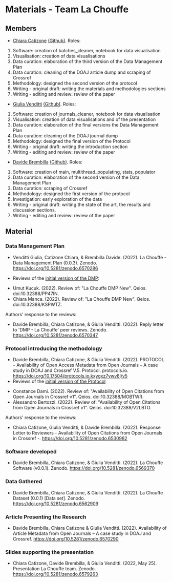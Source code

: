 # Materials - Team La Chouffe
## Members
- [Chiara Catizone](https://orcid.org/0000-0003-2445-2426) [(Github)](https://github.com/ChiaraCati). Roles:
1. Software: creation of batches_cleaner, notebook for data visualisation
2. Visualisation: creation of data visualisations 
3. Data curation: elaboration of the third version of the Data Management Plan
4. Data curation: cleaning of the DOAJ article dump and scraping of Crossref
5. Methodology: designed the second version of the protocol
6. Writing - original draft: writing the materials and methodologies sections
7. Writing - editing and review: review of the paper
- [Giulia Venditti](https://orcid.org/0000-0001-7696-7574) [(Github)](https://github.com/GiuliaVenditti). Roles:
1. Software: creation of journals_cleaner, notebook for data visualisation
2. Visualisation: creation of data visualisations and of the presentation
3. Data curation: elaboration of the final versions the Data Management Plan
4. Data curation: cleaning of the DOAJ journal dump
5. Methodology: designed the final version of the Protocol
6. Writing - original draft: writing the introduction section
7. Writing - editing and review: review of the paper
- [Davide Brembilla](https://orcid.org/0000-0002-9481-5053) [(Github)](https://github.com/dbrembilla). Roles:
1. Software: creation of main, multithread_populating, stats, populator
2. Data curation: elaboration of the second version of the Data Management Plan
3. Data curation: scraping of Crossref
4. Methodology: designed the first version of the protocol
5. Investigation: early exploration of the data
6. Writing - original draft: writing the state of the art, the results and discussion sections.
7. Writing - editing and review: review of the paper
## Material
### Data Management Plan
- Venditti Giulia, Catizone Chiara, & Brembilla Davide. (2022). La Chouffe - Data Management Plan (0.0.3). Zenodo. https://doi.org/10.5281/zenodo.6570286

- Reviews of the [initial version of the DMP](https://doi.org/10.5281/zenodo.6480483):

* Umut Kucuk. (2022). Review of: "La Chouffe DMP New". Qeios. doi:10.32388/PP47IN.
* Chiara Manca. (2022). Review of: "La Chouffe DMP New". Qeios. doi:10.32388/KSPWTZ.

Authors' response to the reviews:
* Davide Brembilla, Chiara Catizone, & Giulia Venditti. (2022). Reply letter to 'DMP - La Chouffe' peer reviews. Zenodo. https://doi.org/10.5281/zenodo.6570347

### Protocol introducing the methodology
- Davide Brembilla, Chiara Catizone, & Giulia Venditti. (2022). PROTOCOL – Availability of Open Access Metadata from Open Journals – A case study in DOAJ and Crossref V.5. Protocol. protocols.io. https://doi.org/10.17504/protocols.io.kxygxz7ywv8j/v5
- Reviews of the [initial version of the Protocol](https://doi.org/10.17504/protocols.io.kxygxz7ywv8j/v1)

* Constance Dami. (2022). Review of: "Availability of Open Citations from Open Journals in Crossref v1". Qeios. doi:10.32388/MOBTWR.
* Alessandro Bertozzi. (2022). Review of: "Availability of Open Citations from Open Journals in Crossref v1". Qeios. doi:10.32388/V2LBTO.

Authors' response to the reviews:
* Chiara Catizone, Giulia Venditti, & Davide Brembilla. (2022). Response Letter to Reviewers - Availability of Open Citations from Open Journals in Crossref -. https://doi.org/10.5281/zenodo.6530982


### Software developed
- Davide Brembilla, Chiara Catizone, & Giulia Venditti. (2022). La Chouffe Software (v0.0.1). Zenodo. https://doi.org/10.5281/zenodo.6569370


### Data Gathered
- Davide Brembilla, Chiara Catizone, & Giulia Venditti.  (2022). La Chouffe Dataset (0.0.1) [Data set]. Zenodo. https://doi.org/10.5281/zenodo.6562909

### Article Presenting the Research
- Davide Brembilla, Chiara Catizone & Giulia Venditti. (2022). Availability of Article Metadata from Open Journals – A case study in DOAJ and Crossref. https://doi.org/10.5281/zenodo.6570290


### Slides supporting the presentation
- Chiara Catizone, Davide Brembilla, & Giulia Venditti. (2022, May 25). Presentation La Chouffe team. Zenodo. https://doi.org/10.5281/zenodo.6579263
